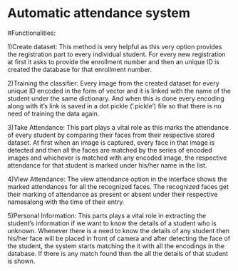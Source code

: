 # Automatic attendance system

#Functionalities:
 
 1)Create dataset:
    This method is very helpful as this very option provides the registration part to every individual
    student. For every new registration at first it asks to provide the enrollment number and then
    an unique ID is created the database for that enrollment number.
    
 2)Training the classifier:
    Every image from the created dataset for every unique ID encoded in the form of vector and it
    is linked with the name of the student under the same dictionary. And when this is done every
    encoding along with it’s link is saved in a dot pickle (’.pickle’) file so that there is no need of
    training the data again.
    
 3)Take Attendance:
    This part plays a vital role as this marks the attendance of every student by comparing their faces
    from their respective stored dataset. At first when an image is captured, every face in that image
    is detected and then all the faces are matched by the series of encoded images and whichever
    is matched with any encoded image, the respective attendance for that student is marked under
    his/her name in the list.
    
 4)View Attendance:
    The view attendance option in the interface shows the marked attendances for all the recognized
    faces. The recognized faces get their marking of attendance as present or absent under their
    respective namesalong with the time of their entry.
    
 5)Personal Information:
    This parts plays a vital role in extracting the student’s information if we want to know the details
    of a student who is unknown. Whenever there is a need to know the details of any student then
    his/her face will be placed in front of camera and after detecting the face of the student, the
    system starts matching the it with all the encodings in the database. If there is any match found
    then the all the details of that student is shown.
    
